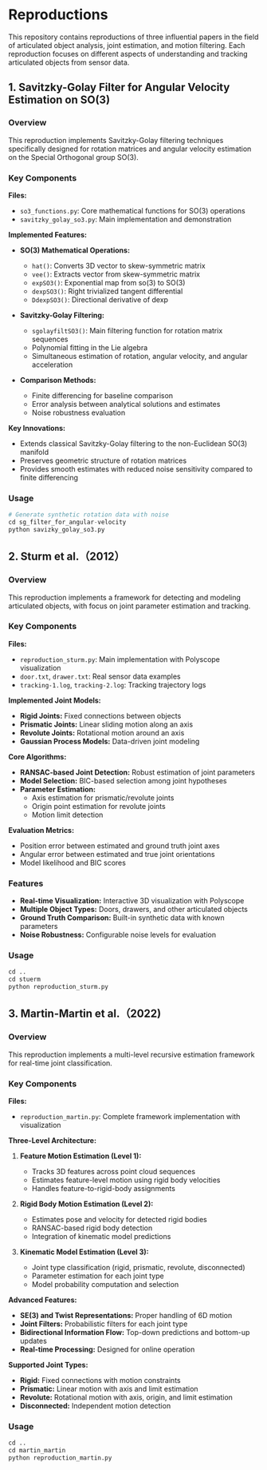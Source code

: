 # Reproductions

This repository contains reproductions of three influential papers in the field of articulated object analysis, joint estimation, and motion filtering. Each reproduction focuses on different aspects of understanding and tracking articulated objects from sensor data.

## 1. Savitzky-Golay Filter for Angular Velocity Estimation on SO(3)

### Overview
This reproduction implements Savitzky-Golay filtering techniques specifically designed for rotation matrices and angular velocity estimation on the Special Orthogonal group SO(3).

### Key Components

**Files:**
- `so3_functions.py`: Core mathematical functions for SO(3) operations
- `savitzky_golay_so3.py`: Main implementation and demonstration

**Implemented Features:**
- **SO(3) Mathematical Operations:**
  - `hat()`: Converts 3D vector to skew-symmetric matrix
  - `vee()`: Extracts vector from skew-symmetric matrix  
  - `expSO3()`: Exponential map from so(3) to SO(3)
  - `dexpSO3()`: Right trivialized tangent differential
  - `DdexpSO3()`: Directional derivative of dexp

- **Savitzky-Golay Filtering:**
  - `sgolayfiltSO3()`: Main filtering function for rotation matrix sequences
  - Polynomial fitting in the Lie algebra
  - Simultaneous estimation of rotation, angular velocity, and angular acceleration

- **Comparison Methods:**
  - Finite differencing for baseline comparison
  - Error analysis between analytical solutions and estimates
  - Noise robustness evaluation

**Key Innovations:**
- Extends classical Savitzky-Golay filtering to the non-Euclidean SO(3) manifold
- Preserves geometric structure of rotation matrices
- Provides smooth estimates with reduced noise sensitivity compared to finite differencing

### Usage
```python
# Generate synthetic rotation data with noise
cd sg_filter_for_angular-velocity
python savizky_golay_so3.py
```

## 2. Sturm et al.（2012）
### Overview
This reproduction implements a framework for detecting and modeling articulated objects, with focus on joint parameter estimation and tracking.

### Key Components

**Files:**
- `reproduction_sturm.py`: Main implementation with Polyscope visualization
- `door.txt`, `drawer.txt`: Real sensor data examples
- `tracking-1.log`, `tracking-2.log`: Tracking trajectory logs

**Implemented Joint Models:**
- **Rigid Joints:** Fixed connections between objects
- **Prismatic Joints:** Linear sliding motion along an axis
- **Revolute Joints:** Rotational motion around an axis  
- **Gaussian Process Models:** Data-driven joint modeling

**Core Algorithms:**
- **RANSAC-based Joint Detection:** Robust estimation of joint parameters
- **Model Selection:** BIC-based selection among joint hypotheses
- **Parameter Estimation:** 
  - Axis estimation for prismatic/revolute joints
  - Origin point estimation for revolute joints
  - Motion limit detection

**Evaluation Metrics:**
- Position error between estimated and ground truth joint axes
- Angular error between estimated and true joint orientations
- Model likelihood and BIC scores

### Features
- **Real-time Visualization:** Interactive 3D visualization with Polyscope
- **Multiple Object Types:** Doors, drawers, and other articulated objects
- **Ground Truth Comparison:** Built-in synthetic data with known parameters
- **Noise Robustness:** Configurable noise levels for evaluation

### Usage
```python
cd ..
cd stuerm
python reproduction_sturm.py
```

## 3. Martin-Martin et al.（2022)

### Overview
This reproduction implements a multi-level recursive estimation framework for real-time joint classification.


### Key Components

**Files:**
- `reproduction_martin.py`: Complete framework implementation with visualization

**Three-Level Architecture:**

1. **Feature Motion Estimation (Level 1):**
   - Tracks 3D features across point cloud sequences
   - Estimates feature-level motion using rigid body velocities
   - Handles feature-to-rigid-body assignments

2. **Rigid Body Motion Estimation (Level 2):**
   - Estimates pose and velocity for detected rigid bodies
   - RANSAC-based rigid body detection
   - Integration of kinematic model predictions

3. **Kinematic Model Estimation (Level 3):**
   - Joint type classification (rigid, prismatic, revolute, disconnected)
   - Parameter estimation for each joint type
   - Model probability computation and selection

**Advanced Features:**
- **SE(3) and Twist Representations:** Proper handling of 6D motion
- **Joint Filters:** Probabilistic filters for each joint type
- **Bidirectional Information Flow:** Top-down predictions and bottom-up updates
- **Real-time Processing:** Designed for online operation

**Supported Joint Types:**
- **Rigid:** Fixed connections with motion constraints
- **Prismatic:** Linear motion with axis and limit estimation
- **Revolute:** Rotational motion with axis, origin, and limit estimation  
- **Disconnected:** Independent motion detection

### Usage
```python
cd ..
cd martin_martin
python reproduction_martin.py
```
```